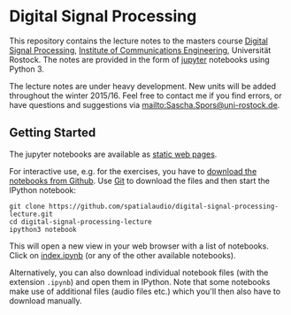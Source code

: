 # Digital Signal Processing

This repository contains the lecture notes to the masters course [Digital Signal Processing](http://www.int.uni-rostock.de/Digitale-Signalverarbeitung.48.0.html), [Institute of Communications Engineering](http://www.int.uni-rostock.de/), Universität Rostock. The notes are provided in the form of [jupyter](https://jupyter.org/) notebooks using Python 3. 

The lecture notes are under heavy development. New units will be added throughout the winter 2015/16. Feel free to contact me if you find errors, or have questions and suggestions via <mailto:Sascha.Spors@uni-rostock.de>.

## Getting Started

The jupyter notebooks are available as [static web pages](http://nbviewer.ipython.org/github/spatialaudio/digital-signal-processing-lecture/blob/master/index.ipynb).

For interactive use, e.g. for the exercises, you have to [download the notebooks from Github](http://github.com/spatialaudio/digital-signal-processing-lecture). Use [Git](http://git-scm.org/) to download the files and then start the IPython notebook:

    git clone https://github.com/spatialaudio/digital-signal-processing-lecture.git
    cd digital-signal-processing-lecture
    ipython3 notebook
    
This will open a new view in your web browser with a list of notebooks. Click on [index.ipynb](index.ipynb) (or any of the other available notebooks).

Alternatively, you can also download individual notebook files (with the extension `.ipynb`) and open them in IPython.
Note that some notebooks make use of additional files (audio files etc.) which you'll then also have to download manually.